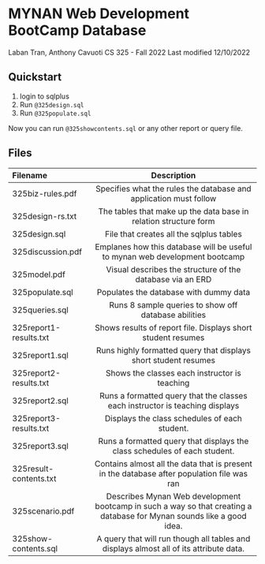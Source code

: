 # MYNAN Web Development BootCamp Database

Laban Tran, Anthony Cavuoti
CS 325 - Fall 2022
Last modified 12/10/2022

## Quickstart

1. login to sqlplus
2. Run `@325design.sql`
3. Run `@325populate.sql`

Now you can run `@325showcontents.sql` or any other report or query file.

## Files

| Filename               |                                                      Description                                                      |
| :--------------------- | :-------------------------------------------------------------------------------------------------------------------: |
| 325biz-rules.pdf       |                           Specifies what the rules the database and application must follow                           |
| 325design-rs.txt       |                           The tables that make up the data base in relation structure form                            |
| 325design.sql          |                                       File that creates all the sqlplus tables                                        |
| 325discussion.pdf      |                      Emplanes how this database will be useful to mynan web development bootcamp                      |
| 325model.pdf           |                               Visual describes the structure of the database via an ERD                               |
| 325populate.sql        |                                        Populates the database with dummy data                                         |
| 325queries.sql         |                                 Runs 8 sample queries to show off database abilities                                  |
| 325report1-results.txt |                             Shows results of report file. Displays short student resumes                              |
| 325report1.sql         |                            Runs highly formatted query that displays short student resumes                            |
| 325report2-results.txt |                                     Shows the classes each instructor is teaching                                     |
| 325report2.sql         |                     Runs a formatted query that the classes each instructor is teaching displays                      |
| 325report3-results.txt |                                     Displays the class schedules of each student.                                     |
| 325report3.sql         |                       Runs a formatted query that displays the class schedules of each student.                       |
| 325result-contents.txt |              Contains almost all the data that is present in the database after population file was ran               |
| 325scenario.pdf        | Describes Mynan Web development bootcamp in such a way so that creating a database for Mynan sounds like a good idea. |
| 325show-contents.sql   |                A query that will run though all tables and displays almost all of its attribute data.                 |

